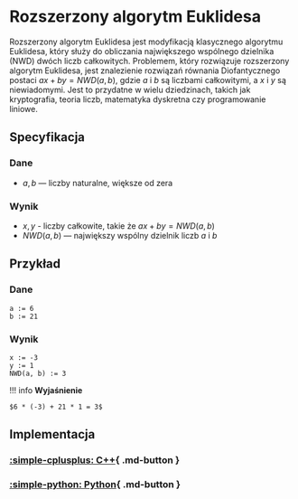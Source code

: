 # Rozszerzony algorytm Euklidesa

Rozszerzony algorytm Euklidesa jest modyfikacją klasycznego algorytmu Euklidesa, który służy do obliczania największego wspólnego dzielnika (NWD) dwóch liczb całkowitych. Problemem, który rozwiązuje rozszerzony algorytm Euklidesa, jest znalezienie rozwiązań równania Diofantycznego postaci $ax + by = NWD(a,b)$, gdzie $a$ i $b$ są liczbami całkowitymi, a $x$ i $y$ są niewiadomymi. Jest to przydatne w wielu dziedzinach, takich jak kryptografia, teoria liczb, matematyka dyskretna czy programowanie liniowe.

## Specyfikacja

### Dane

* $a, b$ — liczby naturalne, większe od zera

### Wynik

* $x, y$ - liczby całkowite, takie że $ax + by = NWD(a,b)$
* $NWD(a, b)$ — największy wspólny dzielnik liczb $a$ i $b$ 

## Przykład

### Dane

```
a := 6
b := 21
```

### Wynik

```
x := -3
y := 1
NWD(a, b) := 3
```

!!! info
	**Wyjaśnienie**
	
	$6 * (-3) + 21 * 1 = 3$

## Implementacja

### [:simple-cplusplus: C++](../../programming/c++/algorithms/integers/extended-euclidean.md){ .md-button }

### [:simple-python: Python](../../programming/python/algorithms/integers/extended-euclidean.md){ .md-button }
